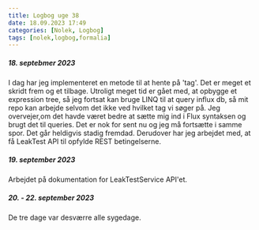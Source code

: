 ```yaml
---
title: Logbog uge 38
date: 18.09.2023 17:49
categories: [Nolek, Logbog]
tags: [nolek,logbog,formalia]
---
```


##### 18. septebmer 2023
I dag har jeg implementeret en metode til at hente på 'tag'. Det er meget et skridt frem og et tilbage. Utroligt meget
tid er gået med, at opbygge et expression tree, så jeg fortsat kan bruge LINQ til at query influx db, så mit repo kan
arbejde selvom det ikke ved hvilket tag vi søger på. Jeg overvejer,om det havde været bedre at sætte mig ind i Flux 
syntaksen og brugt det til queries. Det er nok for sent nu og jeg må fortsætte i samme spor. Det går heldigvis stadig 
fremdad. Derudover har jeg arbejdet med, at få LeakTest API til opfylde REST betingelserne.  

##### 19. september 2023
Arbejdet på dokumentation for LeakTestService API'et. 

##### 20. - 22. september 2023
De tre dage var desværre alle sygedage. 
